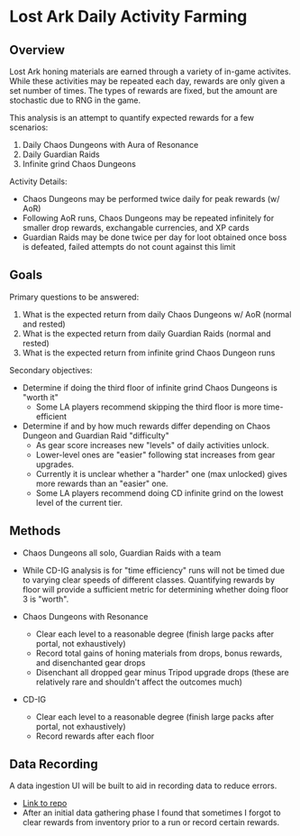 # Lost Ark Daily Activity Farming

## Overview
Lost Ark honing materials are earned through a variety of in-game activites.
While these activities may be repeated each day, rewards are only given a set number of times.
The types of rewards are fixed, but the amount are stochastic due to RNG in the game.

This analysis is an attempt to quantify expected rewards for a few scenarios:
1. Daily Chaos Dungeons with Aura of Resonance
1. Daily Guardian Raids
1. Infinite grind Chaos Dungeons

Activity Details:
- Chaos Dungeons may be performed twice daily for peak rewards (w/ AoR)
- Following AoR runs, Chaos Dungeons may be repeated infinitely for smaller drop rewards, exchangable currencies, and XP cards
- Guardian Raids may be done twice per day for loot obtained once boss is defeated, failed attempts do not count against this limit

## Goals
Primary questions to be answered:
1. What is the expected return from daily Chaos Dungeons w/ AoR (normal and rested)
1. What is the expected return from daily Guardian Raids (normal and rested)
1. What is the expected return from infinite grind Chaos Dungeon runs

Secondary objectives:
- Determine if doing the third floor of infinite grind Chaos Dungeons is "worth it"
    - Some LA players recommend skipping the third floor is more time-efficient
- Determine if and by how much rewards differ depending on Chaos Dungeon and Guardian Raid "difficulty"
    - As gear score increases new "levels" of daily activities unlock.
    - Lower-level ones are "easier" following stat increases from gear upgrades.
    - Currently it is unclear whether a "harder" one (max unlocked) gives more rewards than an "easier" one.
    - Some LA players recommend doing CD infinite grind on the lowest level of the current tier.

## Methods
- Chaos Dungeons all solo, Guardian Raids with a team
- While CD-IG analysis is for "time efficiency" runs will not be timed due to varying clear speeds of different classes. Quantifying rewards by floor will provide a sufficient metric for determining whether doing floor 3 is "worth".

- Chaos Dungeons with Resonance
    - Clear each level to a reasonable degree (finish large packs after portal, not exhaustively)
    - Record total gains of honing materials from drops, bonus rewards, and disenchanted gear drops
    - Disenchant all dropped gear minus Tripod upgrade drops (these are relatively rare and shouldn't affect the outcomes much)

- CD-IG
    - Clear each level to a reasonable degree (finish large packs after portal, not exhaustively)
    - Record rewards after each floor 


## Data Recording
A data ingestion UI will be built to aid in recording data to reduce errors.
- [Link to repo](https://github.com/justinmooney/lost-ark-data-recorder)
- After an initial data gathering phase I found that sometimes I forgot to clear rewards from inventory prior to a run or record certain rewards.
